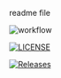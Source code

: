 readme file 

![workflow](https://github.com/MateBotondNemeth/sem/actions/workflows/main.yml/badge.svg)

[![LICENSE](https://img.shields.io/github/license/MateBotondNemeth/sem.svg?style=flat-square)](https://github.com/<github-username>/sem/blob/master/LICENSE)

[![Releases](https://img.shields.io/github/release/MateBotondNemeth/sem/all.svg?style=flat-square)](https://github.com/<github-username>/sem/releases)